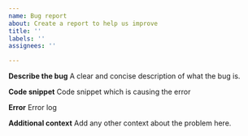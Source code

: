 ```yaml
---
name: Bug report
about: Create a report to help us improve
title: ''
labels: ''
assignees: ''

---
```


**Describe the bug**
A clear and concise description of what the bug is.

**Code snippet**
Code snippet which is causing the error

**Error**
Error log

**Additional context**
Add any other context about the problem here.
